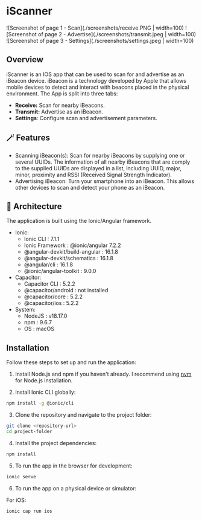 # iScanner

![Screenshot of page 1 - Scan](./screenshots/receive.PNG | width=100)
![Screenshot of page 2 - Advertise](./screenshots/transmit.jpeg | width=100)
![Screenshot of page 3 - Settings](./screenshots/settings.jpeg | width=100)

## Overview

iScanner is an IOS app that can be used to scan for and advertise as an iBeacon device. iBeacon is a technology developed by Apple that allows mobile devices to detect and interact with beacons placed in the physical environment. The App is split into three tabs:

- **Receive:** Scan for nearby iBeacons.
- **Transmit:** Advertise as an iBeacon.
- **Settings**: Configure scan and advertisement parameters.

## 🪄 Features

- Scanning iBeacon(s): Scan for nearby iBeacons by supplying one or several UUIDs. The information of all nearby iBeacons that are comply to the supplied UUIDs are displayed in a list, including UUID, major, minor, proximity and RSSI (Received Signal Strength Indicator).
- Advertising iBeacon: Turn your smartphone into an iBeacon. This allows other devices to scan and detect your phone as an iBeacon.


## 🔧 Architecture

The application is built using the Ionic/Angular framework.

- Ionic:
    - Ionic CLI                     : 7.1.1
    - Ionic Framework               : @ionic/angular 7.2.2
    - @angular-devkit/build-angular : 16.1.8
    - @angular-devkit/schematics    : 16.1.8
    - @angular/cli                  : 16.1.8
    - @ionic/angular-toolkit        : 9.0.0
- Capacitor:
    - Capacitor CLI      : 5.2.2
    - @capacitor/android : not installed
    - @capacitor/core    : 5.2.2
    - @capacitor/ios     : 5.2.2
- System:
    - NodeJS : v18.17.0
    - npm    : 9.6.7
    - OS     : macOS


## Installation

Follow these steps to set up and run the application:

1. Install Node.js and npm if you haven't already. I recommend using [nvm](https://github.com/nvm-sh/nvm) for Node.js installation.

2. Install Ionic CLI globally:
```bash
npm install -g @ionic/cli
```

3. Clone the repository and navigate to the project folder:

```bash
git clone <repository-url>
cd project-folder
```

4. Install the project dependencies:

```bash
npm install
```
5. To run the app in the browser for development:
```bash
ionic serve
```
6. To run the app on a physical device or simulator:

For iOS:

```bash
ionic cap run ios
```

